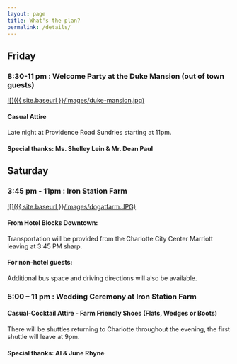 ```yaml
---
layout: page
title: What's the plan?
permalink: /details/
---
```


## Friday
### 8:30-11 pm : Welcome Party at the Duke Mansion (out of town guests)
<a href="https://goo.gl/maps/jS5dpdGLV2r">![]({{ site.baseurl }}/images/duke-mansion.jpg)</a>
#### Casual Attire

Late night at Providence Road Sundries starting at 11pm.

#### Special thanks: Ms. Shelley Lein & Mr. Dean Paul

## Saturday
### 3:45 pm - 11pm : Iron Station Farm
<a href="/hey">![]({{ site.baseurl }}/images/dogatfarm.JPG)</a>

#### From Hotel Blocks Downtown:
Transportation will be provided from the Charlotte City Center Marriott leaving at 3:45 PM sharp.

#### For non-hotel guests:
Additional bus space and driving directions will also be available. 

### 5:00 – 11 pm : Wedding Ceremony at Iron Station Farm
#### Casual-Cocktail Attire - Farm Friendly Shoes (Flats, Wedges or Boots)
There will be shuttles returning to Charlotte throughout the evening, the first shuttle will leave at 9pm.

#### Special thanks: Al & June Rhyne
